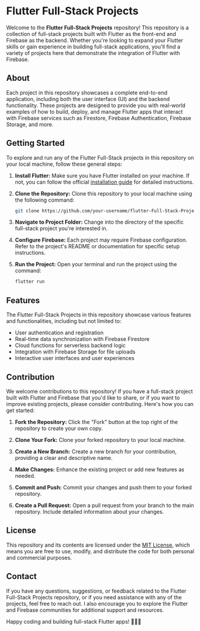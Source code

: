 # Flutter Full-Stack Projects

Welcome to the **Flutter Full-Stack Projects** repository! This repository is a collection of full-stack projects built with Flutter as the front-end and Firebase as the backend. Whether you're looking to expand your Flutter skills or gain experience in building full-stack applications, you'll find a variety of projects here that demonstrate the integration of Flutter with Firebase.

## About

Each project in this repository showcases a complete end-to-end application, including both the user interface (UI) and the backend functionality. These projects are designed to provide you with real-world examples of how to build, deploy, and manage Flutter apps that interact with Firebase services such as Firestore, Firebase Authentication, Firebase Storage, and more.

## Getting Started

To explore and run any of the Flutter Full-Stack projects in this repository on your local machine, follow these general steps:

1. **Install Flutter:** Make sure you have Flutter installed on your machine. If not, you can follow the official [installation guide](https://flutter.dev/docs/get-started/install) for detailed instructions.

2. **Clone the Repository:** Clone this repository to your local machine using the following command:

   ```bash
   git clone https://github.com/your-username/flutter-Full-Stack-Projects.git
   ```

3. **Navigate to Project Folder:** Change into the directory of the specific full-stack project you're interested in.

4. **Configure Firebase:** Each project may require Firebase configuration. Refer to the project's README or documentation for specific setup instructions.

5. **Run the Project:** Open your terminal and run the project using the command:

   ```bash
   flutter run
   ```

## Features

The Flutter Full-Stack Projects in this repository showcase various features and functionalities, including but not limited to:

- User authentication and registration
- Real-time data synchronization with Firebase Firestore
- Cloud functions for serverless backend logic
- Integration with Firebase Storage for file uploads
- Interactive user interfaces and user experiences

## Contribution

We welcome contributions to this repository! If you have a full-stack project built with Flutter and Firebase that you'd like to share, or if you want to improve existing projects, please consider contributing. Here's how you can get started:

1. **Fork the Repository:** Click the "Fork" button at the top right of the repository to create your own copy.

2. **Clone Your Fork:** Clone your forked repository to your local machine.

3. **Create a New Branch:** Create a new branch for your contribution, providing a clear and descriptive name.

4. **Make Changes:** Enhance the existing project or add new features as needed.

5. **Commit and Push:** Commit your changes and push them to your forked repository.

6. **Create a Pull Request:** Open a pull request from your branch to the main repository. Include detailed information about your changes.

## License

This repository and its contents are licensed under the [MIT License](LICENSE), which means you are free to use, modify, and distribute the code for both personal and commercial purposes.

## Contact

If you have any questions, suggestions, or feedback related to the Flutter Full-Stack Projects repository, or if you need assistance with any of the projects, feel free to reach out. I also encourage you to explore the Flutter and Firebase communities for additional support and resources.

Happy coding and building full-stack Flutter apps! 🚀📱🔥
